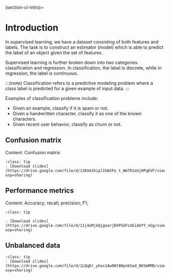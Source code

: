 (section-cl-intro)=
# Introduction

In supervised learning, we have a dataset consisting of both features and labels. The task is to construct an estimator (model) which is able to predict the label of an object given the set of features. 

Supervised learning is further broken down into two categories: classification and regression. In classification, the label is discrete, while in regression, the label is continuous.

:::{note}
Classification refers to a predictive modeling problem where a class label is predicted for a given example of input data.
:::

Examples of classification problems include:

- Given an example, classify if it is spam or not.
- Given a handwritten character, classify it as one of the known characters.
- Given recent user behavior, classify as churn or not.



## Confusion matrix

Content: Confusion matrix

```{admonition} Resources
:class: tip
- [Download slides](https://drive.google.com/file/d/136Xm1hiplIkWJFe_t_Wm7R1oUjHPqEVF/view?usp=sharing)
```


## Performance metrics

Content: Accuracy; recall; precision; F1;

```{admonition} Resources
:class: tip

- [Download slides](https://drive.google.com/file/d/11j4oMjkQjgoarjDXPSUFsUEiAUYY_nGg/view?usp=sharing)
```


## Unbalanced data

```{admonition} Resources
:class: tip
- [Download slides](https://drive.google.com/file/d/1LQqDr_ykos1Aw9Ht80pnbSed_8KSmRMO/view?usp=sharing)
```